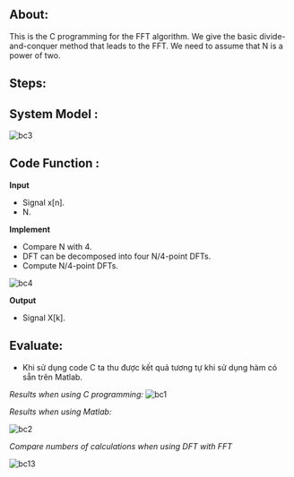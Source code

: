 ## About:
This is the C programming for the FFT algorithm.  We give the basic divide-and-conquer method that leads to the FFT. We need to assume that N is a power of two.
## Steps:
## System Model :
![bc3](https://user-images.githubusercontent.com/92636271/137636463-c0e9d5f9-decd-4fdd-ac9f-cb4b98565d9a.png)

## Code Function :
**Input**
- Signal x[n].
- N.
  
**Implement**
-	Compare N with 4.
-	DFT can be decomposed into four N/4-point DFTs. 
-	Compute N/4-point DFTs.

![bc4](https://user-images.githubusercontent.com/92636271/137636774-95252f02-c440-4a2d-ae9b-eb2202498943.PNG)

**Output**
- Signal X[k].

## Evaluate:
-	Khi sử dụng code C ta thu được kết quả tương tự khi sử dụng hàm có sẵn trên Matlab.

*Results when using C programming:*
![bc1](https://user-images.githubusercontent.com/92636271/137636886-66e60bab-5baf-4ae9-82f0-d863a1e6f944.PNG)

*Results when using Matlab:*

![bc2](https://user-images.githubusercontent.com/92636271/137636948-b18ab686-00f4-4c81-ae12-89085cc3a71b.PNG)

*Compare numbers of calculations when using DFT with FFT*


![bc13](https://user-images.githubusercontent.com/92636271/138508937-8736c0d6-7774-49e7-826b-4b927c346aa3.PNG)


